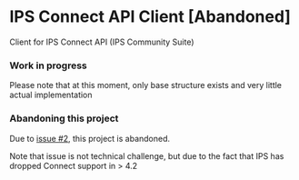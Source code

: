 # IPS Connect API Client [Abandoned]
Client for IPS Connect API (IPS Community Suite)

### Work in progress
Please note that at this moment, only base structure exists and very little actual implementation

### Abandoning this project
Due to [issue #2](https://github.com/N0rthernL1ghts/IPS-Connect-Client/issues/2), this project is abandoned. 

Note that issue is not technical challenge, but due to the fact that IPS has dropped Connect support in > 4.2
